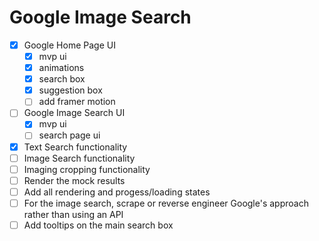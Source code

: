 # Google Image Search

- [x] Google Home Page UI
    - [x] mvp ui
    - [x] animations
    - [x] search box
    - [x] suggestion box
    - [ ] add framer motion
- [ ] Google Image Search UI
    - [x] mvp ui
    - [ ] search page ui
- [x] Text Search functionality
- [ ] Image Search functionality
- [ ] Imaging cropping functionality
- [ ] Render the mock results
- [ ] Add all rendering and progess/loading states
- [ ] For the image search, scrape or reverse engineer Google's approach rather than using an API
- [ ] Add tooltips on the main search box
